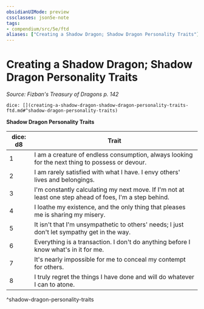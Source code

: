 ```yaml
---
obsidianUIMode: preview
cssclasses: json5e-note
tags:
- compendium/src/5e/ftd
aliases: ["Creating a Shadow Dragon; Shadow Dragon Personality Traits"]
---
```

# Creating a Shadow Dragon; Shadow Dragon Personality Traits
*Source: Fizban's Treasury of Dragons p. 142* 

`dice: [](creating-a-shadow-dragon-shadow-dragon-personality-traits-ftd.md#^shadow-dragon-personality-traits)`

**Shadow Dragon Personality Traits**

| dice: d8 | Trait |
|----------|-------|
| 1 | I am a creature of endless consumption, always looking for the next thing to possess or devour. |
| 2 | I am rarely satisfied with what I have. I envy others' lives and belongings. |
| 3 | I'm constantly calculating my next move. If I'm not at least one step ahead of foes, I'm a step behind. |
| 4 | I loathe my existence, and the only thing that pleases me is sharing my misery. |
| 5 | It isn't that I'm unsympathetic to others' needs; I just don't let sympathy get in the way. |
| 6 | Everything is a transaction. I don't do anything before I know what's in it for me. |
| 7 | It's nearly impossible for me to conceal my contempt for others. |
| 8 | I truly regret the things I have done and will do whatever I can to atone. |
^shadow-dragon-personality-traits